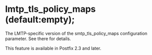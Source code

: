 # lmtp_tls_policy_maps (default:empty); 

 The LMTP-specific version of the smtp_tls_policy_maps
configuration parameter. See there for details. 

 This feature is available in Postfix 2.3 and later. 


